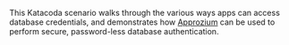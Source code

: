This Katacoda scenario walks through the various ways apps can access database credentials, and demonstrates how [Approzium](https://approzium.com/) can be used to perform secure, password-less database authentication.